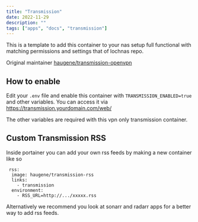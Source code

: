 ```yaml
---
title: "Transmission"
date: 2022-11-29
description: ""
tags: ["apps", "docs", "transmission"]
---
```


This is a template to add this container to your nas setup full functional with matching permissions and settings that of lochnas repo.

Original maintainer [haugene/transmission-openvpn](https://hub.docker.com/r/haugene/transmission-openvpn/)

## How to enable

Edit your `.env` file and enable this container with `TRANSMISSION_ENABLED=true` and other variables. You can access it via https://transmission.yourdomain.com/web/

The other variables are required with this vpn only transmission container.

## Custom Transmission RSS

Inside portainer you can add your own rss feeds by making a new container like so

```
 rss:
  image: haugene/transmission-rss
  links:
    - transmission
  environment:
    - RSS_URL=http://.../xxxxx.rss
```

Alternatively we recommend you look at sonarr and radarr apps for a better way to add rss feeds.